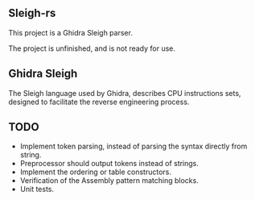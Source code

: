 ## Sleigh-rs

This project is a Ghidra Sleigh parser.

The project is unfinished, and is not ready for use.

## Ghidra Sleigh

The Sleigh language used by Ghidra, describes CPU instructions sets,
designed to facilitate the reverse engineering process.

## TODO

* Implement token parsing, instead of parsing the syntax directly from string.
* Preprocessor should output tokens instead of strings.
* Implement the ordering or table constructors.
* Verification of the Assembly pattern matching blocks.
* Unit tests.

